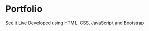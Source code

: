 #  Portfolio
[See it Live](https://sabreen-pa.github.io/Portfolio/)
Developed using HTML, CSS, JavaScript and Bootstrap
